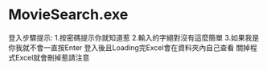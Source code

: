 # MovieSearch.exe
登入步驟提示:
1.按密碼提示你就知道惹
2.輸入的字絕對沒有這麼簡單
3.如果我是你我就不會一直按Enter
登入後且Loading完Excel會在資料夾內自己查看
關掉程式Excel就會刪掉惹請注意
